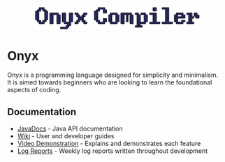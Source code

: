 <p align="center">
    <img src="assets/onyx-logo.png" width="75%" />
</p>

# Onyx
Onyx is a programming language designed for simplicity and minimalism.  
It is aimed towards beginners who are looking to learn the foundational aspects of coding.

## Documentation
- [JavaDocs](https://louislefevre.github.io/onyx/) - Java API documentation
- [Wiki](https://github.com/louislefevre/onyx/wiki) - User and developer guides
- [Video Demonstration](https://vimeo.com/427916405) - Explains and demonstrates each feature
- [Log Reports](https://llefe001.tumblr.com/) - Weekly log reports written throughout development
